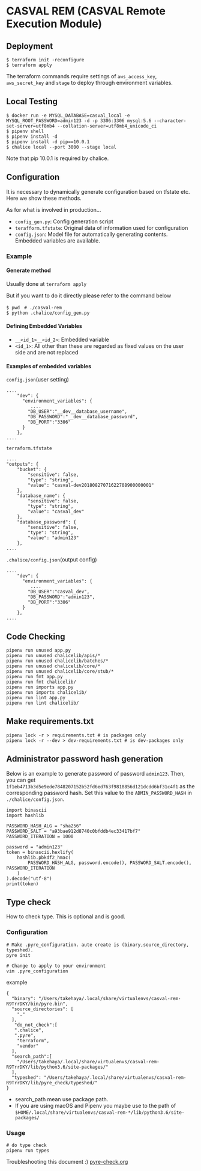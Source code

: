 # CASVAL REM (CASVAL Remote Execution Module)


## Deployment

```
$ terraform init -reconfigure
$ terraform apply
```

The terraform commands require settings of `aws_access_key`, `aws_secret_key` and `stage` to deploy through environment variables.


## Local Testing

```
$ docker run -e MYSQL_DATABASE=casval_local -e MYSQL_ROOT_PASSWORD=admin123 -d -p 3306:3306 mysql:5.6 --character-set-server=utf8mb4 --collation-server=utf8mb4_unicode_ci
$ pipenv shell
$ pipenv install -d
$ pipenv install -d pip==10.0.1
$ chalice local --port 3000 --stage local
```
Note that pip 10.0.1 is required by chalice.

## Configuration
It is necessary to dynamically generate configuration based on tfstate etc. Here we show these methods.

As for what is involved in production...
* `config_gen.py`: Config generation script
* `terafform.tfstate`: Original data of information used for configuration
* `config.json`: Model file for automatically generating contents. Embedded variables are available.

### Example
#### Generate method
Usually done at `terraform apply`

But if you want to do it directly please refer to the command below
```
$ pwd　# ./casval-rem
$ python .chalice/config_gen.py
```

#### Defining Embedded Variables

* `__<id_1>__<id_2>`: Embedded variable
* `<id_1>`: All other than these are regarded as fixed values on the user side and are not replaced

#### Examples of embedded variables
`config.json`(user setting)
```
....
    "dev": {
      "environment_variables": {
         ....
        "DB_USER":"__dev__database_username",
        "DB_PASSWORD":"__dev__database_password",
        "DB_PORT":"3306"
      }
    },
....
```
`terraform.tfstate`
```
....
"outputs": {
    "bucket": {
        "sensitive": false,
        "type": "string",
        "value": "casval-dev20180827071622708900000001"
    },
    "database_name": {
        "sensitive": false,
        "type": "string",
        "value": "casval_dev"
    },
    "database_password": {
        "sensitive": false,
        "type": "string",
        "value": "admin123"
    },
....
```

`.chalice/config.json`(output config)
```
....
    "dev": {
      "environment_variables": {
         ....
        "DB_USER":"casval_dev",
        "DB_PASSWORD":"admin123",
        "DB_PORT":"3306"
      }
    },
....
```

## Code Checking

```
pipenv run unused app.py
pipenv run unused chalicelib/apis/*
pipenv run unused chalicelib/batches/*
pipenv run unused chalicelib/core/*
pipenv run unused chalicelib/core/stub/*
pipenv run fmt app.py
pipenv run fmt chalicelib/
pipenv run imports app.py
pipenv run imports chalicelib/
pipenv run lint app.py
pipenv run lint chalicelib/
```

## Make requirements.txt

```
pipenv lock -r > requirements.txt # is packages only
pipenv lock -r --dev > dev-requirements.txt # is dev-packages only
```

## Administrator password hash generation

Below is an example to generate password of password `admin123`. Then, you can get `1f1eb4713b3d5e9ede7848207152b52fd6ed763f9818856d121dcdd6bf31c4f1` as the corresponding password hash. Set this value to the `ADMIN_PASSWORD_HASH` in `./chalice/config.json`.  

```
import binascii
import hashlib

PASSWORD_HASH_ALG = "sha256"
PASSWORD_SALT = "a93bae912d8740c0bfddb4ec33417bf7"
PASSWORD_ITERATION = 1000

password = "admin123"
token = binascii.hexlify(
    hashlib.pbkdf2_hmac(
        PASSWORD_HASH_ALG, password.encode(), PASSWORD_SALT.encode(), PASSWORD_ITERATION
    )
).decode("utf-8")
print(token)

```

## Type check
How to check type. This is optional and is good.

### Configuration

```
# Make .pyre_configuration. aute create is (binary,source_directory, typeshed).
pyre init

# Change to apply to your environment
vim .pyre_configuration
```
example
```
{
  "binary": "/Users/takehaya/.local/share/virtualenvs/casval-rem-R9TrrDKY/bin/pyre.bin",
  "source_directories": [
    "."
  ],
   "do_not_check":[
   ".chalice",
   ".pyre",
    "terraform",
    "vendor"
  ],
  "search_path":[
    "/Users/takehaya/.local/share/virtualenvs/casval-rem-R9TrrDKY/lib/python3.6/site-packages/"
  ],
  "typeshed": "/Users/takehaya/.local/share/virtualenvs/casval-rem-R9TrrDKY/lib/pyre_check/typeshed/"
}
```
* search_path mean use package path.
* If you are using macOS and Pipenv you maybe use to the path of `$HOME/.local/share/virtualenvs/casval-rem-*/lib/python3.6/site-packages/`
### Usage
```
# do type check
pipenv run types
```
Troubleshooting this document :)
[pyre-check.org](https://pyre-check.org/)
